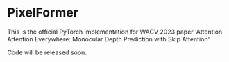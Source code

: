 # PixelFormer
This is the official PyTorch implementation for WACV 2023 paper 'Attention Attention Everywhere:
Monocular Depth Prediction with Skip Attention'.

Code will be released soon.
